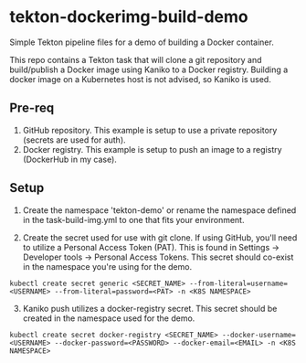 # tekton-dockerimg-build-demo
Simple Tekton pipeline files for a demo of building a Docker container.

This repo contains a Tekton task that will clone a git repository and build/publish a Docker image using Kaniko to a Docker registry. Building a docker image on a Kubernetes host is not advised, so Kaniko is used.

## Pre-req

1) GitHub repository. This example is setup to use a private repository (secrets are used for auth).
2) Docker registry. This example is setup to push an image to a registry (DockerHub in my case).

## Setup

1) Create the namespace 'tekton-demo' or rename the namespace defined in the task-build-img.yml to one that fits your environment.

2) Create the secret used for use with git clone. If using GitHub, you'll need to utilize a Personal Access Token (PAT). This is found in Settings -> Developer tools -> Personal Access Tokens. This secret should co-exist in the namespace you're using for the demo.

```
kubectl create secret generic <SECRET_NAME> --from-literal=username=<USERNAME> --from-literal=password=<PAT> -n <K8S NAMESPACE>
```
3) Kaniko push utilizes a docker-registry secret. This secret should be created in the namespace used for the demo.

```
kubectl create secret docker-registry <SECRET_NAME> --docker-username=<USERNAME> --docker-password=<PASSWORD> --docker-email=<EMAIL> -n <K8S NAMESPACE>
```
